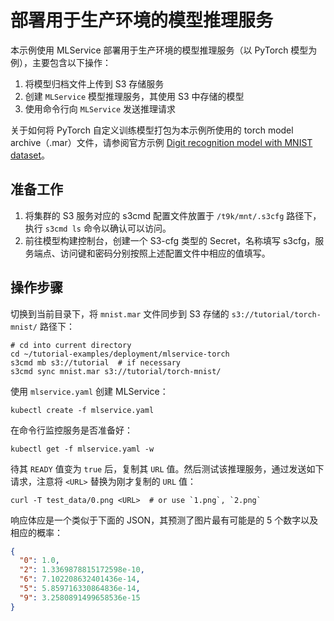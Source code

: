 # 部署用于生产环境的模型推理服务

本示例使用 MLService 部署用于生产环境的模型推理服务（以 PyTorch 模型为例），主要包含以下操作：

1. 将模型归档文件上传到 S3 存储服务
1. 创建 `MLService` 模型推理服务，其使用 S3 中存储的模型
1. 使用命令行向 `MLService` 发送推理请求

关于如何将 PyTorch 自定义训练模型打包为本示例所使用的 torch model archive（.mar）文件，请参阅官方示例 [Digit recognition model with MNIST dataset](https://github.com/pytorch/serve/tree/master/examples/image_classifier/mnist)。

## 准备工作

1. 将集群的 S3 服务对应的 s3cmd 配置文件放置于 `/t9k/mnt/.s3cfg` 路径下，执行 `s3cmd ls` 命令以确认可以访问。
1. 前往模型构建控制台，创建一个 S3-cfg 类型的 Secret，名称填写 s3cfg，服务端点、访问键和密码分别按照上述配置文件中相应的值填写。

## 操作步骤

切换到当前目录下，将 `mnist.mar` 文件同步到 S3 存储的 `s3://tutorial/torch-mnist/` 路径下：

```shell
# cd into current directory
cd ~/tutorial-examples/deployment/mlservice-torch
s3cmd mb s3://tutorial  # if necessary
s3cmd sync mnist.mar s3://tutorial/torch-mnist/
```

使用 `mlservice.yaml` 创建 MLService：

```shell
kubectl create -f mlservice.yaml
```

在命令行监控服务是否准备好：

```shell
kubectl get -f mlservice.yaml -w
```

待其 `READY` 值变为 `true` 后，复制其 `URL` 值。然后测试该推理服务，通过发送如下请求，注意将 `<URL>` 替换为刚才复制的 `URL` 值：

```shell
curl -T test_data/0.png <URL>  # or use `1.png`, `2.png`
```

响应体应是一个类似于下面的 JSON，其预测了图片最有可能是的 5 个数字以及相应的概率：

```json
{
  "0": 1.0,
  "2": 1.3369878815172598e-10,
  "6": 7.102208632401436e-14,
  "5": 5.859716330864836e-14,
  "9": 3.2580891499658536e-15
}
```

